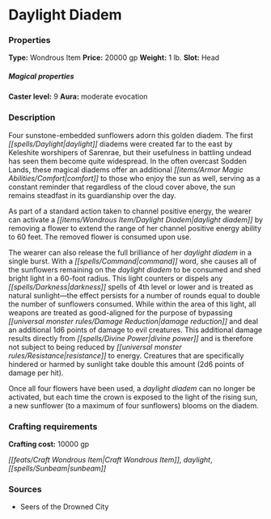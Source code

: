 ﻿---
Title: "Daylight Diadem"
Type: "Wondrous Item"
Price: "20000 gp"
Weight: "1 lb."
Slot: "Head"
Caster level: "9"
Aura: "moderate evocation"
Description: |
  "Four sunstone-embedded sunflowers adorn this golden diadem. The first _daylight diadems_ were created far to the east by Keleshite worshipers of Sarenrae, but their usefulness in battling undead has seen them become quite widespread. In the often overcast Sodden Lands, these magical diadems offer an additional comfort to those who enjoy the sun as well, serving as a constant reminder that regardless of the cloud cover above, the sun remains steadfast in its guardianship over the day.
  As part of a standard action taken to channel positive energy, the wearer can activate a _daylight diadem_ by removing a flower to extend the range of her channel positive energy ability to 60 feet. The removed flower is consumed upon use.
  The wearer can also release the full brilliance of her _daylight diadem_ in a single burst. With a command word, she causes all of the sunflowers remaining on the daylight diadem to be consumed and shed bright light in a 60-foot radius. This light counters or dispels any darkness spells of 4th level or lower and is treated as natural sunlight—the effect persists for a number of rounds equal to double the number of sunflowers consumed. While within the area of this light, all weapons are treated as good-aligned for the purpose of bypassing damage reduction and deal an additional 1d6 points of damage to evil creatures. This additional damage results directly from divine power and is therefore not subject to being reduced by resistance to energy. Creatures that are specifically hindered or harmed by sunlight take double this amount (2d6 points of damage per hit).
  Once all four flowers have been used, a _daylight diadem_ can no longer be activated, but each time the crown is exposed to the light of the rising sun, a new sunflower (to a maximum of four sunflowers) blooms on the diadem."
Crafting cost: "10000 gp"
Sources: "['Seers of the Drowned City']"
---

# Daylight Diadem

### Properties

**Type:** Wondrous Item **Price:** 20000 gp **Weight:** 1 lb. **Slot:** Head

##### Magical properties

**Caster level:** 9 **Aura:** moderate evocation

### Description

Four sunstone-embedded sunflowers adorn this golden diadem. The first _[[spells/Daylight|daylight]]_ diadems were created far to the east by Keleshite worshipers of Sarenrae, but their usefulness in battling undead has seen them become quite widespread. In the often overcast Sodden Lands, these magical diadems offer an additional _[[items/Armor Magic Abilities/Comfort|comfort]]_ to those who enjoy the sun as well, serving as a constant reminder that regardless of the cloud cover above, the sun remains steadfast in its guardianship over the day.

As part of a standard action taken to channel positive energy, the wearer can activate a _[[items/Wondrous Item/Daylight Diadem|daylight diadem]]_ by removing a flower to extend the range of her channel positive energy ability to 60 feet. The removed flower is consumed upon use.

The wearer can also release the full brilliance of her _daylight diadem_ in a single burst. With a _[[spells/Command|command]]_ word, she causes all of the sunflowers remaining on the _daylight diadem_ to be consumed and shed bright light in a 60-foot radius. This light counters or dispels any _[[spells/Darkness|darkness]]_ spells of 4th level or lower and is treated as natural sunlight—the effect persists for a number of rounds equal to double the number of sunflowers consumed. While within the area of this light, all weapons are treated as good-aligned for the purpose of bypassing _[[universal monster rules/Damage Reduction|damage reduction]]_ and deal an additional 1d6 points of damage to evil creatures. This additional damage results directly from _[[spells/Divine Power|divine power]]_ and is therefore not subject to being reduced by _[[universal monster rules/Resistance|resistance]]_ to energy. Creatures that are specifically hindered or harmed by sunlight take double this amount (2d6 points of damage per hit).

Once all four flowers have been used, a _daylight diadem_ can no longer be activated, but each time the crown is exposed to the light of the rising sun, a new sunflower (to a maximum of four sunflowers) blooms on the diadem.

### Crafting requirements

**Crafting cost:** 10000 gp

_[[feats/Craft Wondrous Item|Craft Wondrous Item]]_, _daylight_, _[[spells/Sunbeam|sunbeam]]_

### Sources

* Seers of the Drowned City